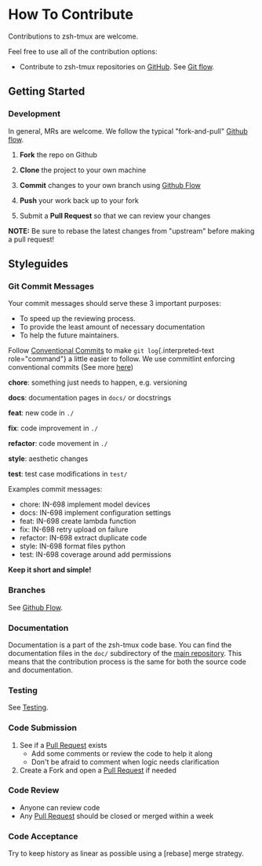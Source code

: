 <!-- Space: Projects -->
<!-- Parent: ZshTmux -->
<!-- Title: Contributing ZshTmux -->
<!-- Label: ZshTmux -->
<!-- Label: Contributing -->
<!-- Include: disclaimer.md -->
<!-- Include: ac:toc -->

# How To Contribute

Contributions to zsh-tmux are welcome.

Feel free to use all of the contribution options:

- Contribute to zsh-tmux repositories on [GitHub](https://github.com/hadenlabs/zsh-tmux). See [Git flow](./contribute/github-flow.md).

## Getting Started

### Development

In general, MRs are welcome. We follow the typical "fork-and-pull" [Github flow](./contribute/github-flow.md).

1. **Fork** the repo on Github
2. **Clone** the project to your own machine
3. **Commit** changes to your own branch using [Github Flow](./contribute/github-flow.md)
4. **Push** your work back up to your fork

5. Submit a **Pull Request** so that we can review your changes

**NOTE:** Be sure to rebase the latest changes from "upstream" before making a pull request!

## Styleguides

### Git Commit Messages

Your commit messages should serve these 3 important purposes:

- To speed up the reviewing process.
- To provide the least amount of necessary documentation
- To help the future maintainers.

Follow [Conventional Commits](https://www.conventionalcommits.org/en/v1.0.0) to make `git log`{.interpreted-text role="command"} a little easier to follow. We use commitlint enforcing conventional commits (See more [here](https://github.com/conventional-changelog/commitlint))

**chore**: something just needs to happen, e.g. versioning

**docs**: documentation pages in `docs/` or docstrings

**feat**: new code in `./`

**fix**: code improvement in `./`

**refactor**: code movement in `./`

**style**: aesthetic changes

**test**: test case modifications in `test/`

Examples commit messages:

- chore: IN-698 implement model devices
- docs: IN-698 implement configuration settings
- feat: IN-698 create lambda function
- fix: IN-698 retry upload on failure
- refactor: IN-698 extract duplicate code
- style: IN-698 format files python
- test: IN-698 coverage around add permissions

**Keep it short and simple!**

### Branches

See [Github Flow](./contribute/github-flow.md).

### Documentation

Documentation is a part of the zsh-tmux code base. You can find the documentation files in the `doc/` subdirectory of the [main repository](https://github.com/hadenlabs/zsh-tmux). This means that the contribution process is the same for both the source code and documentation.

### Testing

See [Testing](./testing.md).

### Code Submission

1. See if a [Pull Request](https://github.com/hadenlabs/zsh-tmux/pulls) exists
   - Add some comments or review the code to help it along
   - Don\'t be afraid to comment when logic needs clarification
2. Create a Fork and open a [Pull Request](https://github.com/hadenlabs/zsh-tmux/pulls) if needed

### Code Review

- Anyone can review code
- Any [Pull Request](https://github.com/hadenlabs/zsh-tmux/pulls) should be closed or merged within a week

### Code Acceptance

Try to keep history as linear as possible using a [rebase] merge strategy.
